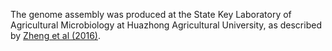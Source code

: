 [//]: # (Created by ./bin/manage_files.pl from ./species/Ditylenchus_destructor/PRJNA312427/Ditylenchus_destructor_PRJNA312427.assembly.html on Thu Jun 11 13:43:58 2020)
The genome assembly was produced at the State Key Laboratory of Agricultural Microbiology at  Huazhong Agricultural University, as described by [ Zheng et al (2016)](http://europepmc.org/abstract/MED/27466450/).
